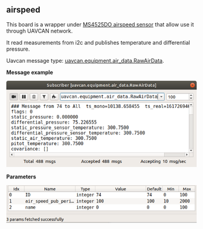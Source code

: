 ## airspeed

This board is a wrapper under [MS4525DO airspeed sensor](https://www.te.com/commerce/DocumentDelivery/DDEController?Action=showdoc&DocId=Data+Sheet%7FMS4525DO%7FB2%7Fpdf%7FEnglish%7FENG_DS_MS4525DO_B2.pdf%7FCAT-BLPS0002) that allow use it through UAVCAN network.

It read measurements from i2c and publishes temperature and differential pressure.

Uavcan message type: [uavcan.equipment.air_data.RawAirData](https://legacy.uavcan.org/Specification/7._List_of_standard_data_types/#rawairdata).

**Message example**

![scheme](airspeed_message.png?raw=true "scheme")

**Parameters**

![scheme](airspeed_params.png?raw=true "scheme")